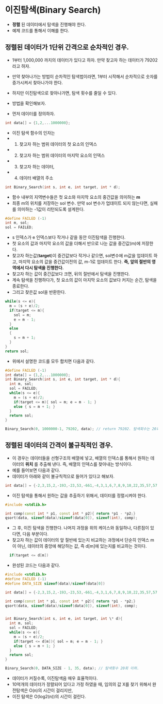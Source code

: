 # 이진탐색(Binary Search)
- **정렬** 된 데이터에서 탐색을 진행해야 한다.
- 예제 코드를 통해서 이해를 한다.

## 정렬된 데이터가 1단위 간격으로 순차적인 경우.
- 1부터 1,000,000 까지의 데이터가 있다고 하자. 만약 찾고자 하는 데이터가 79202 라고 하자.
- 만약 찾아나가는 방법이 순차적인 탐색법이라면, 1부터 시작해서 순차적으로 숫자를 증가시켜서 찾아나가야 한다.
- 하지만 이진탐색으로 찾아나가면, 탐색 횟수를 줄일 수 있다.
- 방법을 확인해보자.


- 먼저 데이터를 정의하자.

```cpp
int data[] = {1,2,...1000000};
```

- 이진 탐색 함수의 인자는
- 1. 찾고자 하는 범위 데이터의 첫 요소의 인덱스
- 2. 찾고자 하는 범위 데이터의 마지막 요소의 인덱스
- 3. 찾고자 하는 데이터,
- 4. 데이터 배열의 주소

``` cpp
int Binary_Search(int s, int e, int target, int * d);
```

- 함수 내부의 지역변수들은 첫 요소와 마지막 요소의 중간값을 의미하는 **m**
- 최종 m의 위치를 저장하는 sol 변수. 만약 sol 변수가 업데이트 되지 않는다면, 실패를 의미하는 -1값이 리턴되도록 설계한다.

```cpp
#define FAILED (-1)
int m, sol;
sol = FAILED;
```

- s 인덱스가 e 인덱스보다 작거나 같을 동안 이진탐색을 진행한다.
- 첫 요소의 값과 마지막 요소의 값을 더해서 반으로 나눈 값을 중간값(m)에 저장한다.
- 찾고자 하는값(**target**)이 중간값보다 작거나 같으면, sol변수에 m값을 업데이트 하고,
마지막 요소의 값을 중간값이전의 값, m-1로 업데이트 한다.
**즉, 앞의 절반의 영역에서 다시 탐색을 진행한다.**
- 찾고자 하는 값이 중간값보다 크면, 뒤의 절반에서 탐색을 진행한다.
- 계속 탐색을 진행하다가, 첫 요소의 값이 마지막 요소의 값보다 커지는 순간, 탐색을 종료한다.
- 그리고 찾은값 sol을 반환한다.

```cpp
while(s <= e){
  m = (s + e)/2;
  if(target <= m){
    sol = m;
    e = m - 1;
  }
  else
  {
    s = m + 1;
  }
}
return sol;
```

- 위에서 설명한 코드를 모두 합치면 다음과 같다.

```cpp
#define FAILED (-1)
int data[] = {1,2,...1000000};
int Binary_Search(int s, int e, int target, int * d){
  int m, sol;
  sol = FAILED;  
  while(s <= e){
    m = (s + e)/2;
    if(target <= m){ sol = m; e = m - 1; }
    else { s = m + 1; }
  }
  return sol;
}

Binary_Search(0, 1000000-1, 79202, data); // return 79202. 탐색회수는 20회 이하이다.

```


## 정렬된 데이터의 간격이 불규칙적인 경우.
- 이 경우는 데이터들을 선형구조의 배열에 넣고, 배열의 인덱스를 통해서 원하는 데이터의 **위치** 를 추출해 낸다.
즉, 배열의 인덱스를 찾아내는 방식이다.
- 예를 들어보면 다음과 같다.
- 데이터가 아래와 같이 불규칙적으로 들어가 있다고 해보자.

```cpp
int data[] = {-2,3,15,2,-193,-23,53,-661,-4,3,1,6,7,8,9,10,22,35,57,57,51,72,45,81,24,-46,-75};
```

- 이진 탐색을 통해서 원하는 값을 추출하기 위해서, 데이터를 정렬시켜야 한다.

```cpp
#include <stdlib.h>

int comp(const int * p1, const int * p2){ return *p1 - *p2;}
qsort(data, sizeof(data)/sizeof(data[0]), sizeof(int), comp);
```

- 그 후, 이진 탐색을 진행한다. 나머지 과정을 위의 케이스와 동일하나, 다른점이 있다면, 다음 부분이다.
- 찾고자 하는 값이 데이터의 앞 절반에 있는지 비교하는 과정에서 단순히 인덱스 m이 아닌, 데이터의 중앙에 해당하는 값, 즉 d[m]에 있는지를 비교하는 것이다.

```cpp
  if(target <= d[m])
```

- 완성된 코드는 다음과 같다.

```cpp
#include <stdlib.h>
#define FAILED (-1)
#define DATA_SIZE sizeof(data)/sizeof(data[0])

int data[] = {-2,3,15,2,-193,-23,53,-661,-4,3,1,6,7,8,9,10,22,35,57,57,51,72,45,81,24,-46,-75};

int comp(const int * p1, const int * p2){ return *p1 - *p2;}
qsort(data, sizeof(data)/sizeof(data[0]), sizeof(int), comp);


int Binary_Search(int s, int e, int target, int \* d){
  int m, sol;
  sol = FAILED;  
  while(s <= e){
    m = (s + e)/2;
    if(target <= d[m]){ sol = m; e = m - 1; }
    else { s = m + 1; }
  }
  return sol;
}

Binary_Search(0, DATA_SIZE - 1, 35, data); // 탐색횟수 20회 이하.
```

- 데이터가 커질수록, 이진탐색음 매우 효율적이다.
- 10억개의 데이터가 정렬되어 있다고 가정 하였을 때, 임의의 값 X를 찾기 위해서 완전탐색은 O(n)의 시간이 걸리지만,
- 이진 탐색은 O(log2(n))의 시간이 걸린다.
